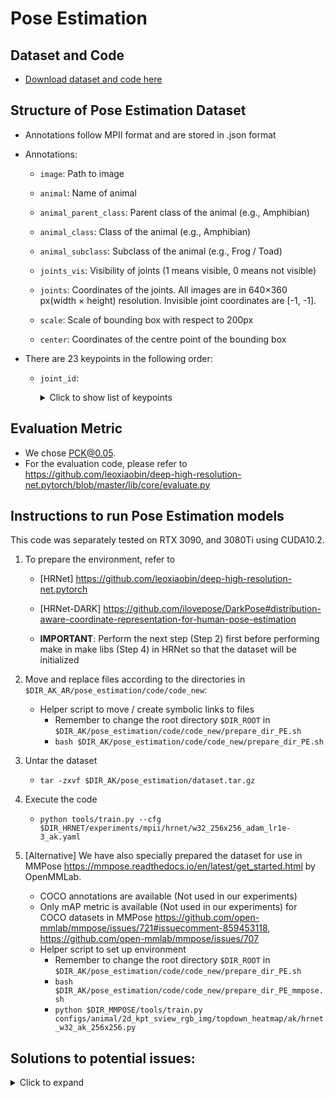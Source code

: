# Pose Estimation

## Dataset and Code
* [Download dataset and code here](https://forms.office.com/r/WCtC0FRWpA)

## Structure of Pose Estimation Dataset
* Annotations follow MPII format and are stored in .json format
* Annotations:
    * `image`: Path to image

    * `animal`: Name of animal
    * `animal_parent_class`: Parent class of the animal (e.g., Amphibian)
    * `animal_class`: Class of the animal (e.g., Amphibian)
    * `animal_subclass`: Subclass of the animal (e.g., Frog / Toad)

    * `joints_vis`: Visibility of joints (1 means visible, 0 means not visible)
    * `joints`: Coordinates of the joints. All images are in 640×360 px(width × height) resolution. Invisible joint coordinates are [-1, -1].
 
    * `scale`: Scale of bounding box with respect to 200px
    * `center`: Coordinates of the centre point of the bounding box

* There are 23 keypoints in the following order:
    * `joint_id`: 
        <details><summary>Click to show list of keypoints</summary>

        * 0: Head_Mid_Top
        * 1: Eye_Left 
        * 2: Eye_Right 
        * 3: Mouth_Front_Top 
        * 4: Mouth_Back_Left
        * 5: Mouth_Back_Right
        * 6: Mouth_Front_Bottom
        * 7: Shoulder_Left
        * 8: Shoulder_Right
        * 9: Elbow_Left
        * 10: Elbow_Right
        * 11: Wrist_Left
        * 12: Wrist_Right
        * 13: Torso_Mid_Back
        * 14: Hip_Left
        * 15: Hip_Right
        * 16: Knee_Left
        * 17: Knee_Right
        * 18: Ankle_Left 
        * 19: Ankle_Right
        * 20: Tail_Top_Back
        * 21: Tail_Mid_Back
        * 22: Tail_End_Back

        </details>

## Evaluation Metric
* We chose PCK@0.05. 
* For the evaluation code, please refer to <https://github.com/leoxiaobin/deep-high-resolution-net.pytorch/blob/master/lib/core/evaluate.py>


## Instructions to run Pose Estimation models
This code was separately tested on RTX 3090, and 3080Ti using CUDA10.2.

1. To prepare the environment, refer to 
    * [HRNet] <https://github.com/leoxiaobin/deep-high-resolution-net.pytorch>
    * [HRNet-DARK] <https://github.com/ilovepose/DarkPose#distribution-aware-coordinate-representation-for-human-pose-estimation>

    * **IMPORTANT**: Perform the next step (Step 2) first before performing make in make libs (Step 4) in HRNet so that the dataset will be initialized

2. Move and replace files according to the directories in `$DIR_AK_AR/pose_estimation/code/code_new`:
    * Helper script to move / create symbolic links to files
        * Remember to change the root directory `$DIR_ROOT` in `$DIR_AK/pose_estimation/code/code_new/prepare_dir_PE.sh`
        * `bash $DIR_AK/pose_estimation/code/code_new/prepare_dir_PE.sh`

3. Untar the dataset
    * `tar -zxvf $DIR_AK/pose_estimation/dataset.tar.gz`

4. Execute the code
    * `python tools/train.py --cfg $DIR_HRNET/experiments/mpii/hrnet/w32_256x256_adam_lr1e-3_ak.yaml `

5. [Alternative] We have also specially prepared the dataset for use in MMPose <https://mmpose.readthedocs.io/en/latest/get_started.html> by OpenMMLab. 
    * COCO annotations are available (Not used in our experiments)
    * Only mAP metric is available (Not used in our experiments) for COCO datasets in MMPose <https://github.com/open-mmlab/mmpose/issues/721#issuecomment-859453118>, <https://github.com/open-mmlab/mmpose/issues/707>
    * Helper script to set up environment
        * Remember to change the root directory `$DIR_ROOT` in `$DIR_AK/pose_estimation/code/code_new/prepare_dir_PE.sh`
        * `bash $DIR_AK/pose_estimation/code/code_new/prepare_dir_PE_mmpose.sh`
        * `python $DIR_MMPOSE/tools/train.py configs/animal/2d_kpt_sview_rgb_img/topdown_heatmap/ak/hrnet_w32_ak_256x256.py`


## Solutions to potential issues:
<details><summary>Click to expand</summary>

1. unable to execute 'gcc': No such file or directory. error: command 'gcc' failed with exit status 1
    * `sudo apt install gcc`

2. ModuleNotFoundError: No module named 'nms.cpu_nms'
    * <https://github.com/leoxiaobin/deep-high-resolution-net.pytorch/issues/24>
    * `cd $DIR_HRNET/lib`
    * `make`

3. OSError: The nvcc binary could not be located in your $PATH. Either add it to your path, or set $CUDAHOME
    * <https://github.com/leoxiaobin/deep-high-resolution-net.pytorch/issues/143>
    * `export CUDAHOME="/usr/lib/cuda"`

4. OSError: The CUDA nvcc path could not be located in /usr/lib/cuda/bin/nvcc
    * Ensure cuda and nvcc are installed 
        * `sudo apt install nvidia-cuda-toolkit`
        * `which nvcc`
            * should show: `/usr/bin/nvcc`
        * `echo $CUDAHOME`
            * should show: `/usr/lib/cuda`

    * `sudo ln -s /usr/bin/nvcc /usr/lib/cuda/bin/nvcc`

5. RuntimeError: Unexpected error from cudaGetDeviceCount(). Did you run some cuda functions before calling NumCudaDevices() that might have already set an error? Error 804: forward compatibility was attempted on non supported HW
    * Driver may have been uninstalled after running `sudo apt install nvidia-cuda-toolkit`

    * Check if the driver is installed
        * `nvidia-smi`
            * should show the drivers available for installation (e.g., `sudo apt install nvidia-utils-470`)

6. AttributeError: module 'torch.onnx' has no attribute 'set_training'
    * <https://github.com/leoxiaobin/deep-high-resolution-net.pytorch/issues/230>
    * `pip install tensorboardX --upgrade`
    * `pip install tensorboard`

7. ImportError: libcudart.so.10.2: cannot open shared object file: No such file or directory
    * <https://itsfoss.com/solve-open-shared-object-file-quick-tip>
    * `sudo /sbin/ldconfig -v`

</details>
